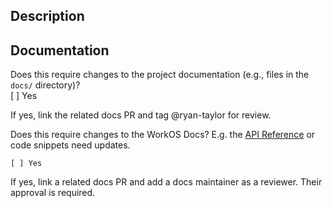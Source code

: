 ## Description

## Documentation

Does this require changes to the project documentation (e.g., files in the `docs/` directory)?\
[ ] Yes

If yes, link the related docs PR and tag @ryan-taylor for review.

Does this require changes to the WorkOS Docs? E.g. the [API Reference](https://workos.com/docs/reference) or code snippets need updates.

```
[ ] Yes
```

If yes, link a related docs PR and add a docs maintainer as a reviewer. Their approval is required.
